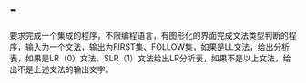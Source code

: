 # -
 要求完成一个集成的程序，不限编程语言，有图形化的界面完成文法类型判断的程序，输入为一个文法，输出为FIRST集、FOLLOW集，如果是LL文法，给出分析表，如果是LR（0）文法、SLR（1）文法给出LR分析表，如果不是以上文法，给出不是上述文法的输出文字。
